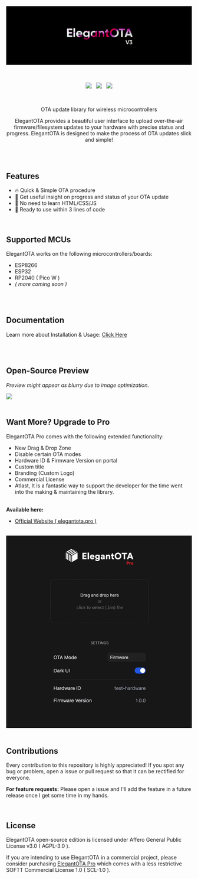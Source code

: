 <p><br/></p>
<p align="center"><img src="https://raw.githubusercontent.com/ayushsharma82/ElegantOTA/main/docs/feature.png" width="700"></p>

<br/>
<p align="center">
<img src="https://img.shields.io/github/last-commit/ayushsharma82/ElegantOTA.svg?style=for-the-badge" />
&nbsp;
<img src="https://img.shields.io/github/actions/workflow/status/ayushsharma82/ElegantOTA/ci.yml?branch=master&style=for-the-badge" />
&nbsp;
<img src="https://img.shields.io/github/license/ayushsharma82/ElegantOTA.svg?style=for-the-badge" />
</p>
<br/>


<p align="center">OTA update library for wireless microcontrollers</p>
<p align="center">
ElegantOTA provides a beautiful user interface to upload over-the-air firmware/filesystem updates to your hardware with precise status and progress. ElegantOTA is designed to make the process of OTA updates slick and simple!
</p>

<br/>
<br/>

## Features
- 🔥 Quick & Simple OTA procedure
- 🏀 Get useful insight on progress and status of your OTA update
- 🎷 No need to learn HTML/CSS/JS
- 🛫 Ready to use within 3 lines of code

<br/>

## Supported MCUs
ElegantOTA works on the following microcontrollers/boards:
- ESP8266
- ESP32
- RP2040 ( Pico W )
- *( more coming soon )*

<br/>
<br/>

<h2>Documentation</h2>
<p>Learn more about Installation & Usage: <a href="https://docs.elegantota.pro">Click Here</a></p>

<br>

<!-- <b>Antivirus Issue:</b> If you have an antivirus on your PC with internet security, the progress bar on webpage will instantly show 100% because of request caching by your antivirus software. There is no fix for this unless you want to disable your antivirus or whitelist your local IP addresses in it. ( Same is the case with iOS, safari will cache the outgoing requests ) -->

<br>

## Open-Source Preview
*Preview might appear as blurry due to image optimization.*
<br>

<img src="https://raw.githubusercontent.com/ayushsharma82/ElegantOTA/main/docs/demo.gif" width="600">

<br>
<br>

## Want More? Upgrade to Pro

ElegantOTA Pro comes with the following extended functionality:
- New Drag & Drop Zone
- Disable certain OTA modes
- Hardware ID & Firmware Version on portal
- Custom title
- Branding (Custom Logo)
- Commercial License
- Atlast, It is a fantastic way to support the developer for the time went into the making & maintaining the library.

<br> <b>Available here: </b>

- [Official Website ( elegantota.pro )](https://elegantota.pro)

<br/>

<a href="https://elegantota.pro" target="_blank">
  <img src="https://raw.githubusercontent.com/ayushsharma82/ElegantOTA/main/docs/pro-preview.jpg" alt="ElegantOTA Pro" width="600">
</a>

<br>
<br>

<h2>Contributions</h2>
<p>Every contribution to this repository is highly appreciated! If you spot any bug or problem, open a issue or pull request so that it can be rectified for everyone.</p>

**For feature requests:** Please open a issue and I'll add the feature in a future release once I get some time in my hands.

<br/>

<h2>License</h2>

ElegantOTA open-source edition is licensed under Affero General Public License v3.0 ( AGPL-3.0 ).

If you are intending to use ElegantOTA in a commercial project, please consider purchasing [ElegantOTA Pro](https://elegantota.pro) which comes with a less restrictive SOFTT Commercial License 1.0 ( SCL-1.0 ).
